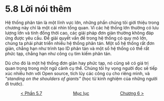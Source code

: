 # 5.8 Lời nói thêm

Hệ thống phân tán là một lĩnh vực lớn, những phần chúng tôi giới thiệu trong chương này chỉ là một cái nhìn tổng quan. Vì các hệ thống lớn thường có lưu lượng lớn và tính đồng thời cao, các giải pháp đơn giản thường không đáp ứng được yêu cầu. Để giải quyết vấn đề trong hệ thống có quy mô lớn, chúng ta phải phát triển nhiều hệ thống phân tán. Một số hệ thống rất đơn giản, chẳng hạn như trình tạo ID phân tán và một số hệ thống có thể rất phức tạp, chẳng hạn như công cụ tìm kiếm phân tán.

Dù cho đó là một hệ thống đơn giản hay phức tạp, nó cũng sẽ có giá trị quan trọng trong một ngữ cảnh cụ thể. Chúng tôi hy vọng người đọc sẽ tiếp xúc nhiều hơn với Open source, tích lũy các công cụ cho riêng mình, và *"standing on the shoulders of giants"* (học từ kinh nghiệm của những người đi trước).

<div style="display: flex; justify-content: space-around;">
<span> <a href="ch5-07-crawler.md">&lt Phần 5.7</a> </span>
<span><a href="../SUMMARY.md"> Mục lục</a>  </span>
<span> <a href="../ch6-best-practices/README.md">Chương 6 &gt</a> </span>
</div>
